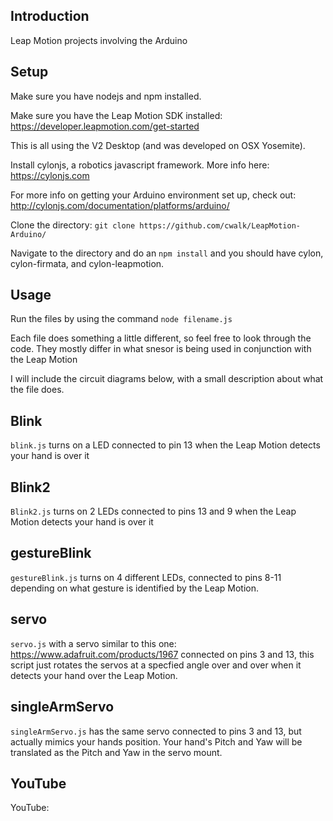 ## Introduction

Leap Motion projects involving the Arduino

## Setup

Make sure you have nodejs and npm installed.

Make sure you have the Leap Motion SDK installed: https://developer.leapmotion.com/get-started

This is all using the V2 Desktop (and was developed on OSX Yosemite).

Install cylonjs, a robotics javascript framework. More info here: https://cylonjs.com

For more info on getting your Arduino environment set up, check out: http://cylonjs.com/documentation/platforms/arduino/

Clone the directory: `git clone https://github.com/cwalk/LeapMotion-Arduino/`

Navigate to the directory and do an `npm install` and you should have cylon, cylon-firmata, and cylon-leapmotion.

## Usage

Run the files by using the command `node filename.js`

Each file does something a little different, so feel free to look through the code. They mostly differ in what snesor is being used in conjunction with the Leap Motion

I will include the circuit diagrams below, with a small description about what the file does.

## Blink

`blink.js` turns on a LED connected to pin 13 when the Leap Motion detects your hand is over it

## Blink2

`Blink2.js` turns on 2 LEDs connected to pins 13 and 9 when the Leap Motion detects your hand is over it

## gestureBlink

`gestureBlink.js` turns on 4 different LEDs, connected to pins 8-11 depending on what gesture is identified by the Leap Motion.

## servo

`servo.js` with a servo similar to this one: https://www.adafruit.com/products/1967 connected on pins 3 and 13, this script just rotates the servos at a specfied angle over and over when it detects your hand over the Leap Motion.

## singleArmServo

`singleArmServo.js` has the same servo connected to pins 3 and 13, but actually mimics your hands position. Your hand's Pitch and Yaw will be translated as the Pitch and Yaw in the servo mount.

## YouTube

YouTube: 
